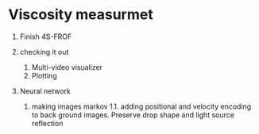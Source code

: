 # Viscosity measurmet

1. Finish 4S-FROF
2. checking it out
   1. Multi-video visualizer
   2. Plotting

3. Neural network
   1. making images markov
   1.1. adding positional and velocity encoding to back ground images.
Preserve drop shape and light source reflection



